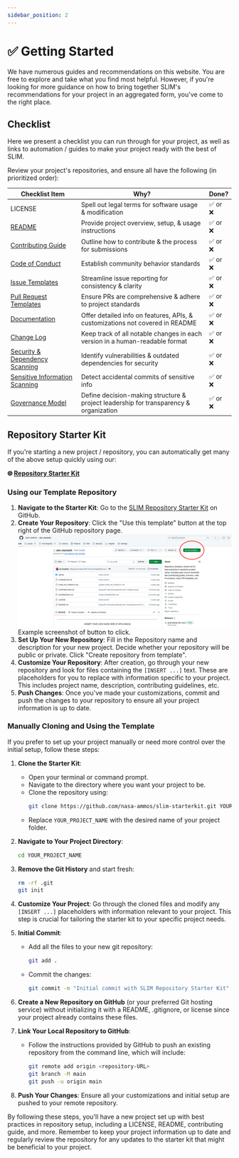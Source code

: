 ```yaml
---
sidebar_position: 2
---
```


# ✅ Getting Started

We have numerous guides and recommendations on this website. You are free to explore and take what you find most helpful. However, if you're looking for more guidance on how to bring together SLIM's recommendations for your project in an aggregated form, you've come to the right place.

## Checklist

Here we present a checklist you can run through for your project, as well as links to automation / guides to make your project ready with the best of SLIM.

Review your project's repositories, and ensure all have the following (in prioritized order):

| Checklist Item                                                                   | Why?                                                                                  | Done?    |
| -------------------------------------------------------------------------------- | ------------------------------------------------------------------------------------- | -------- |
| LICENSE                                                                          | Spell out legal terms for software usage & modification                               | ✅ or ❌ |
| [README](documentation/readme/)                                                  | Provide project overview, setup, & usage instructions                                 | ✅ or ❌ |
| [Contributing Guide](governance/contributions/contributing-guide)                | Outline how to contribute & the process for submissions                               | ✅ or ❌ |
| [Code of Conduct](governance/contributions/code-of-conduct)                      | Establish community behavior standards                                                | ✅ or ❌ |
| [Issue Templates](governance/contributions/issue-templates/)                     | Streamline issue reporting for consistency & clarity                                  | ✅ or ❌ |
| [Pull Request Templates](governance/contributions/pull-requests/)                | Ensure PRs are comprehensive & adhere to project standards                            | ✅ or ❌ |
| [Documentation](documentation/documentation-hosts/)                              | Offer detailed info on features, APIs, & customizations not covered in README         | ✅ or ❌ |
| [Change Log](documentation/change-log/)                                          | Keep track of all notable changes in each version in a human-readable format          | ✅ or ❌ |
| [Security & Dependency Scanning](software-lifecycle/security/github-security)    | Identify vulnerabilities & outdated dependencies for security                         | ✅ or ❌ |
| [Sensitive Information Scanning](software-lifecycle/security/secrets-detection/) | Detect accidental commits of sensitive info                                           | ✅ or ❌ |
| [Governance Model](governance/governance-model/)                                 | Define decision-making structure & project leadership for transparency & organization | ✅ or ❌ |


## Repository Starter Kit

If you're starting a new project / repository, you can automatically get many of the above setup quickly using our:

**🌐 [Repository Starter Kit](https://github.com/nasa-ammos/slim-starterkit)**

### Using our Template Repository

1. **Navigate to the Starter Kit**: Go to the [SLIM Repository Starter Kit](https://github.com/nasa-ammos/slim-starterkit) on GitHub.
2. **Create Your Repository**: Click the "Use this template" button at the top right of the GitHub repository page.
   ![GitHub Use Template Button](/img/gh-use-template.png)
   Example screenshot of button to click.
3. **Set Up Your New Repository**: Fill in the Repository name and description for your new project. Decide whether your repository will be public or private. Click "Create repository from template".
4. **Customize Your Repository**: After creation, go through your new repository and look for files containing the `[INSERT ...]` text. These are placeholders for you to replace with information specific to your project. This includes project name, description, contributing guidelines, etc.
5. **Push Changes**: Once you've made your customizations, commit and push the changes to your repository to ensure all your project information is up to date.

### Manually Cloning and Using the Template

If you prefer to set up your project manually or need more control over the initial setup, follow these steps:

1. **Clone the Starter Kit**:
    - Open your terminal or command prompt.
    - Navigate to the directory where you want your project to be.
    - Clone the repository using:
      ```bash
      git clone https://github.com/nasa-ammos/slim-starterkit.git YOUR_PROJECT_NAME
      ```
    - Replace `YOUR_PROJECT_NAME` with the desired name of your project folder.

2. **Navigate to Your Project Directory**:
    ```bash
    cd YOUR_PROJECT_NAME
    ```

3. **Remove the Git History** and start fresh:
    ```bash
    rm -rf .git
    git init
    ```

4. **Customize Your Project**: Go through the cloned files and modify any `[INSERT ...]` placeholders with information relevant to your project. This step is crucial for tailoring the starter kit to your specific project needs.

5. **Initial Commit**:
    - Add all the files to your new git repository:
      ```bash
      git add .
      ```
    - Commit the changes:
      ```bash
      git commit -m "Initial commit with SLIM Repository Starter Kit"
      ```

6. **Create a New Repository on GitHub** (or your preferred Git hosting service) without initializing it with a README, .gitignore, or license since your project already contains these files.

7. **Link Your Local Repository to GitHub**:
    - Follow the instructions provided by GitHub to push an existing repository from the command line, which will include:
      ```bash
      git remote add origin <repository-URL>
      git branch -M main
      git push -u origin main
      ```

8. **Push Your Changes**: Ensure all your customizations and initial setup are pushed to your remote repository.

By following these steps, you'll have a new project set up with best practices in repository setup, including a LICENSE, README, contributing guide, and more. Remember to keep your project information up to date and regularly review the repository for any updates to the starter kit that might be beneficial to your project.

